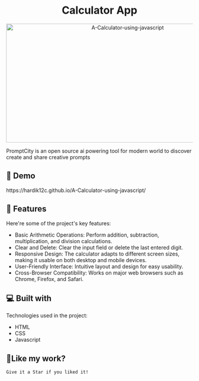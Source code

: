<h1 align="center" id="title">Calculator App</h1>

<p align="center"><img src="https://socialify.git.ci/Hardik12c/A-Calculator-using-javascript/image?language=1&owner=1&name=1&stargazers=1&theme=Light" alt="A-Calculator-using-javascript" width="640" height="320" /></p>

<p id="description">PromptCity is an open source ai powering tool for modern world to discover create and share creative prompts</p>

<h2>🚀 Demo</h2>
https://hardik12c.github.io/A-Calculator-using-javascript/

  
  
<h2>🧐 Features</h2>

Here're some of the project's key features:

*  Basic Arithmetic Operations: Perform addition, subtraction, multiplication, and division calculations.
*  Clear and Delete: Clear the input field or delete the last entered digit.
*  Responsive Design: The calculator adapts to different screen sizes, making it usable on both desktop and mobile devices.
*  User-Friendly Interface: Intuitive layout and design for easy usability.
*  Cross-Browser Compatibility: Works on major web browsers such as Chrome, Firefox, and Safari.
  
<h2>💻 Built with</h2>

Technologies used in the project:

*   HTML
*   CSS
*   Javascript





    
<h2>💖Like my work?</h2>


  
    Give it a Star if you liked it!
